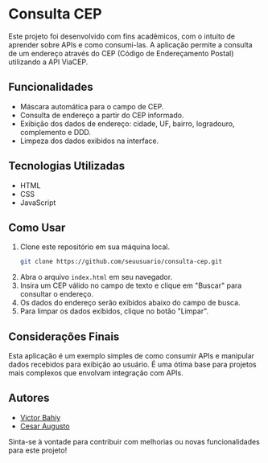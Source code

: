 # Consulta CEP

Este projeto foi desenvolvido com fins acadêmicos, com o intuito de aprender sobre APIs e como consumi-las. A aplicação permite a consulta de um endereço através do CEP (Código de Endereçamento Postal) utilizando a API ViaCEP.

## Funcionalidades

- Máscara automática para o campo de CEP.
- Consulta de endereço a partir do CEP informado.
- Exibição dos dados de endereço: cidade, UF, bairro, logradouro, complemento e DDD.
- Limpeza dos dados exibidos na interface.

## Tecnologias Utilizadas

- HTML
- CSS
- JavaScript

## Como Usar

1. Clone este repositório em sua máquina local.
   ```bash
   git clone https://github.com/seuusuario/consulta-cep.git
   ```
2. Abra o arquivo `index.html` em seu navegador.
3. Insira um CEP válido no campo de texto e clique em "Buscar" para consultar o endereço.
4. Os dados do endereço serão exibidos abaixo do campo de busca.
5. Para limpar os dados exibidos, clique no botão "Limpar".

## Considerações Finais

Esta aplicação é um exemplo simples de como consumir APIs e manipular dados recebidos para exibição ao usuário. É uma ótima base para projetos mais complexos que envolvam integração com APIs.

## Autores

- [Victor Bahiy](https://github.com/Bahiy)
- [Cesar Augusto](https://github.com/Ces-August0)

Sinta-se à vontade para contribuir com melhorias ou novas funcionalidades para este projeto!
